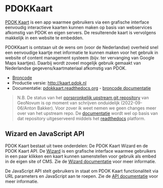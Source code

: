 # PDOKKaart

[PDOK Kaart](http://kaart.pdok.nl/) is een app waarmee gebruikers via een
grafische interface eenvoudig interactieve kaarten kunnen maken op basis van
webservices afkomstig van PDOK en eigen servers. De resulterende kaart is
vervolgens makkelijk in een website te embedden.

PDOKKaart is ontstaan uit de wens om (voor de Nederlandse) overheid snel een
eenvoudige kaartje met informatie te kunnen maken voor het gebruik in website of
content management systeem (bijv. ter vervanging van Google Maps kaartjes).
Daarbij wordt zoveel mogelijk gebruik gemaakt van Nederlandse
gegevens/kaartmateriaal afkomstig van PDOK.

- [Broncode](https://git.dev.cloud.kadaster.nl/pdok/pdok-kaart)
- Productie versie: <http://kaart.pdok.nl>
- Documentatie: [pdokkaart.readthedocs.org](http://pdokkaart.readthedocs.org/) -
  [broncode
  documentatie](https://github.com/Geonovum/pdokkaart/blob/docs/docs/index.rst)

> N.B. De status van het [oorspronkelijk upstream git
> repository](https://github.com/Geonovum/pdokkaart) van GeoNovum is op moment
> van schrijven onduidelijk (2022-09-06/Anton Bakker). Voor zover ik weet nemen
> we geen changes meer over van het upstream repo. De
> [documentatie](http://pdokkaart.readthedocs.org/) wordt wel op basis van dat
> repository uitgeserveerd middels het [readthedocs](https://readthedocs.org/)
> platform.  

## Wizard en JavaScript API

PDOK Kaart bestaat uit twee onderdelen: De PDOK Kaart Wizard en de PDOK Kaart
API. De [Wizard](http://kaart.pdok.nl>) is een grafische interface waarmee
gebruikers in een paar klikken een kaart kunnen samenstellen voor gebruik als
embed in de eigen site of CMS. Zie de [Wizard
documentatie](http://pdokkaart.readthedocs.org/nl/latest/wizard.html) voor meer
informatie.

De JavaScript API stelt gebruikers in staat om PDOK Kaart functionaliteit via
URL parameters en JavaScript aan te roepen. Zie de [API
documentatie](http://pdokkaart.readthedocs.org/nl/latest/api.html) voor meer
informatie.
